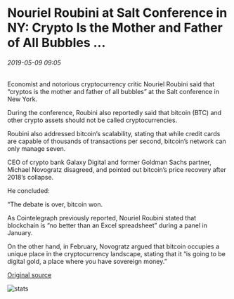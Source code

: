 # Nouriel Roubini at Salt Conference in NY: Crypto Is the Mother and Father of All Bubbles ...

###### 2019-05-09 09:05

Economist and notorious cryptocurrency critic Nouriel Roubini said that “cryptos is the mother and father of all bubbles” at the Salt conference in New York.

During the conference, Roubini also reportedly said that bitcoin (BTC) and other crypto assets should not be called cryptocurrencies.

Roubini also addressed bitcoin’s scalability, stating that while credit cards are capable of thousands of transactions per second, bitcoin’s network can only manage seven.

CEO of crypto bank Galaxy Digital and former Goldman Sachs partner, Michael Novogratz disagreed, and pointed out bitcoin’s price recovery after 2018’s collapse.

He concluded:

“The debate is over, bitcoin won.

As Cointelegraph previously reported, Nouriel Roubini stated that blockchain is “no better than an Excel spreadsheet” during a panel in January.

On the other hand, in February, Novogratz argued that bitcoin occupies a unique place in the cryptocurrency landscape, stating that it “is going to be digital gold, a place where you have sovereign money.”

[Original source](https://cointelegraph.com/news/nouriel-roubini-at-salt-conference-in-ny-crypto-is-the-mother-and-father-of-all-bubbles)

![stats](https://c.statcounter.com/11760860/0/a89fa40b/1/ "stats")